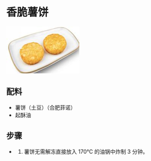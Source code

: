# 香脆薯饼

![香脆薯饼](/images/香脆薯饼.png)

## 配料

- 薯饼（土豆）（合肥菲诺）
- 起酥油

## 步骤

- 1. 薯饼无需解冻直接放入 170℃ 的油锅中炸制 3 分钟。
